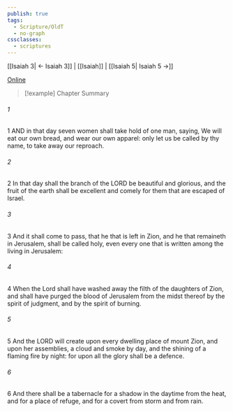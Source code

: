 ```yaml
---
publish: true
tags:
  - Scripture/OldT
  - no-graph
cssclasses:
  - scriptures
---
```

[[Isaiah 3| ← Isaiah 3]] | [[Isaiah]] | [[Isaiah 5| Isaiah 5 →]]

[Online](https://churchofjesuschrist.org/study/scriptures/ot/isa/4?lang=eng)

>[!example] Chapter Summary
>
###### 1
1 AND in that day seven women shall take hold of one man, saying, We will eat our own bread, and wear our own apparel: only let us be called by thy name, to take away our reproach.
###### 2
2 In that day shall the branch of the LORD be beautiful and glorious, and the fruit of the earth shall be excellent and comely for them that are escaped of Israel.
###### 3
3 And it shall come to pass, that he that is left in Zion, and he that remaineth in Jerusalem, shall be called holy, even every one that is written among the living in Jerusalem:
###### 4
4 When the Lord shall have washed away the filth of the daughters of Zion, and shall have purged the blood of Jerusalem from the midst thereof by the spirit of judgment, and by the spirit of burning.
###### 5
5 And the LORD will create upon every dwelling place of mount Zion, and upon her assemblies, a cloud and smoke by day, and the shining of a flaming fire by night: for upon all the glory shall be a defence.
###### 6
6 And there shall be a tabernacle for a shadow in the daytime from the heat, and for a place of refuge, and for a covert from storm and from rain.



